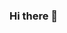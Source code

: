 ### Hi there 👋

<!--
**sumudu16uor/sumudu16uor** is a ✨ _special_ ✨ repository because its `README.md` (this file) appears on your GitHub profile.

Here are some ideas to get you started:

- 🔭 I’m currently working on my final year research.
- 🌱 I’m currently learning data mining and quality assurance.
- 👯 I’m looking forward to working as a QA Engineer.
- 🤔 I’m looking for help with ...
- 💬 Ask me about ...
- 📫 How to reach me: ...
- 😄 Pronouns: ...
- ⚡ Fun fact: I love to travel chess and listen music.
-->
